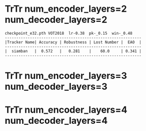 # TrTr num_encoder_layers=2 num_decoder_layers=2
```
checkpoint_e32.pth VOT2018  lr-0.38  pk-_0.15  win-_0.48
------------------------------------------------------------
|Tracker Name| Accuracy | Robustness | Lost Number |  EAO  |
------------------------------------------------------------
|  siamban   |  0.572   |   0.281    |    60.0     | 0.341 |
------------------------------------------------------------
```
# TrTr num_encoder_layers=3   num_decoder_layers=3


# TrTr num_encoder_layers=4   num_decoder_layers=4

